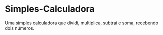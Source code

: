 # Simples-Calculadora
Uma simples calculadora que dividi, multiplica, subtrai e soma, recebendo dois números. 
